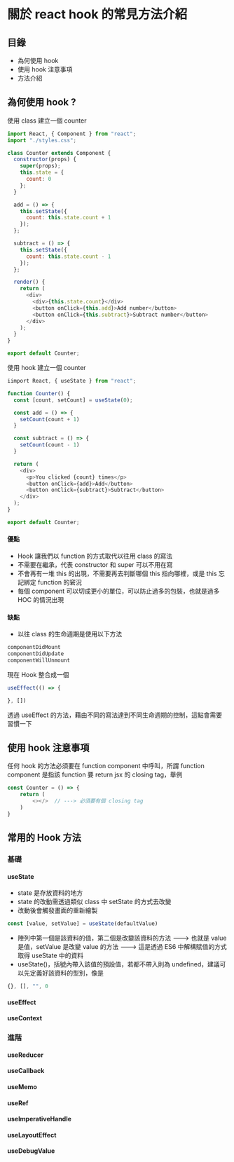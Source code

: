 # 關於 react hook 的常見方法介紹

## 目錄
* 為何使用 hook
* 使用 hook 注意事項
* 方法介紹

## 為何使用 hook ?

使用 class 建立一個 counter
```js
import React, { Component } from "react";
import "./styles.css";

class Counter extends Component {
  constructor(props) {
    super(props);
    this.state = {
      count: 0
    };
  }

  add = () => {
    this.setState({
      count: this.state.count + 1
    });
  };

  subtract = () => {
    this.setState({
      count: this.state.count - 1
    });
  };

  render() {
    return (
      <div>
        <div>{this.state.count}</div>
        <button onClick={this.add}>Add number</button>
        <button onClick={this.subtract}>Subtract number</button>
      </div>
    );
  }
}

export default Counter;
```

使用 hook 建立一個 counter
```js
iimport React, { useState } from "react";

function Counter() {
  const [count, setCount] = useState(0);

  const add = () => {
    setCount(count + 1)
  }

  const subtract = () => {
    setCount(count - 1)
  }

  return (
    <div>
      <p>You clicked {count} times</p>
      <button onClick={add}>Add</button>
      <button onClick={subtract}>Subtract</button>
    </div>
  );
}

export default Counter;

```
#### 優點
* Hook 讓我們以 function 的方式取代以往用 class 的寫法
* 不需要在繼承，代表 constructor 和 super 可以不用在寫
* 不會再有一堆 this 的出現，不需要再去判斷哪個 this 指向哪裡，或是 this 忘記綁定 function 的窘況
* 每個 component 可以切成更小的單位，可以防止過多的包裝，也就是過多 HOC 的情況出現

#### 缺點
* 以往 class 的生命週期是使用以下方法
```js
componentDidMount
componentDidUpdate
componentWillUnmount
```
現在 Hook 整合成一個
```js
useEffect(() => {

}, [])
```
透過 useEffect 的方法，藉由不同的寫法達到不同生命週期的控制，這點會需要習慣一下

## 使用 hook 注意事項
任何 hook 的方法必須要在 function component 中呼叫，所謂 function component 是指該 function 要 return jsx 的 closing tag，舉例
```js
const Counter = () => {
    return (
        <></>  // ---> 必須要有個 closing tag
    )
}
```




## 常用的 Hook 方法

### 基礎

#### useState
* state 是存放資料的地方
* state 的改動需透過類似 class 中 setState 的方式去改變
* 改動後會觸發畫面的重新繪製


```js
const [value, setValue] = useState(defaultValue)
```
* 陣列中第一個是該資料的值，第二個是改變該資料的方法
---> 也就是 value 是值，setValue 是改變 value 的方法
---> 這是透過 ES6 中解構賦值的方式取得 useState 中的資料
* useState()，括號內帶入該值的預設值，若都不帶入則為 undefined，建議可以先定義好該資料的型別，像是
```js
{}, [], "", 0
```












#### useEffect
#### useContext

### 進階
#### useReducer
#### useCallback
#### useMemo
#### useRef
#### useImperativeHandle
#### useLayoutEffect
#### useDebugValue
